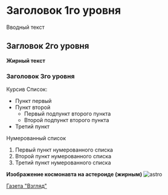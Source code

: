 # Заголовок 1го уровня
Вводный текст
## Загловок 2го уровня
**Жирный текст**
### Заголовок 3го уровня
Курсив
Список:
* Пункт первый
* Пункт второй
	* Первый подпункт второго пункта
	* Второй подпункт второго пункта
* Третий пункт

Нумерованный список
1) Первый пункт нумерованного списка 
2) Второй пункт нумерованного списка
3) Третий пункт нумерованного списка

**Изображение космонавта на астероиде (жирным)**
![astro](d:\downloads\astronavt_na_fone_zemli-1920x1440.jpg)

[Газета "Взгляд"](https://vz.ru)
